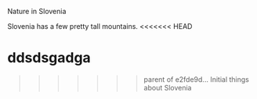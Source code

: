 Nature in Slovenia

Slovenia has a few pretty tall mountains.
<<<<<<< HEAD

ddsdsgadga
=======
>>>>>>> parent of e2fde9d... Initial things about Slovenia
